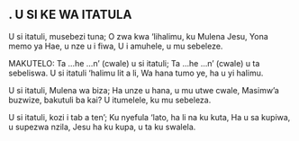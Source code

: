 ## . U SI KE WA ITATULA

U si itatuli, musebezi tuna;
O zwa kwa ‘lihalimu, ku Mulena Jesu,
Yona memo ya Hae, u nze u i fiwa,
U i amuhele, u mu sebeleze.

MAKUTELO:
Ta …he …n’ (cwale) u si itatuli;
Ta …he …n’ (cwale) u ta sebeliswa.
U si itatuli ‘halimu lit a li,
Wa hana tumo ye, ha u yi halimu.


U si itatuli, Mulena wa biza;
Ha unze u hana, u mu utwe cwale,
Masimw’a buzwize, bakutuli ba kai?
U itumelele, ku mu sebeleza.


U si itatuli, kozi i tab a ten’;
Ku nyefula ‘lato, ha li na ku kuta,
Ha u sa kupiwa, u supezwa nzila,
Jesu ha ku kupa, u ta ku swalela.



